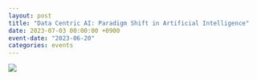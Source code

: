 ```yaml
---
layout: post
title: "Data Centric AI: Paradigm Shift in Artificial Intelligence"
date: 2023-07-03 00:00:00 +0900
event-date: "2023-06-20"
categories: events
---
```


![]({{site.baseurl}}/assets/news/20230620_poster.png)
